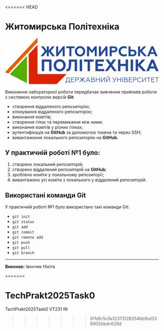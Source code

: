 <<<<<<< HEAD
# Житомирська Політехніка


![Logo](Group-6-1-1536x465.png)	

Виконання лабораторної роботи передбачає вивчення прийомів роботи з системою контролю версій **Git**:	
- створення віддаленого репозиторію;
- клонування віддаленого репозиторію;
- виконання комітів;
- створення гілок та перемикання між ними;
- виконання комітів у різних гілках;
- аутентифікація на **GitHub** за допомогою токена та через SSH;	
- вивантаження локального репозиторію на **GitHub**.

## У практичній роботі №1 було:
1. створено локальний репозиторій;
2. створено віддалений репозиторій на **GitHub**;
3. зроблено коміти у локальному репозиторії;
4. вивантажено усі коміти з локального у віддалений репозиторій.

## Використані команди Git

У практичній роботі №1 було використано такі команди Git:	
- `git init`
- `git status`
- `git add`
- `git commit`
- `git remote add`
- `git push`
- `git pull`
- `git branch`

---

**Виконав:** Івончик Нікіта	

=======
# TechPrakt2025Task0
TechPrakt2025Task0 VT231 IN
>>>>>>> 911dfc5c5e12373128254bbfbd336902bbdc629d
